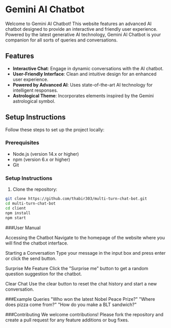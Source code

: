 # Gemini AI Chatbot

Welcome to Gemini AI Chatbot! This website features an advanced AI chatbot designed to provide an interactive and friendly user experience. Powered by the latest generative AI technology, Gemini AI Chatbot is your companion for all sorts of queries and conversations.

## Features

- **Interactive Chat**: Engage in dynamic conversations with the AI chatbot.
- **User-Friendly Interface**: Clean and intuitive design for an enhanced user experience.
- **Powered by Advanced AI**: Uses state-of-the-art AI technology for intelligent responses.
- **Astrological Theme**: Incorporates elements inspired by the Gemini astrological symbol.

## Setup Instructions

Follow these steps to set up the project locally:

### Prerequisites

- Node.js (version 14.x or higher)
- npm (version 6.x or higher)
- Git

### Setup Instructions

1. Clone the repository:
```bash
git clone https://github.com/thabir303/multi-turn-chat-bot.git
cd multi-turn-chat-bot
cd client
npm install
npm start
```

###User Manual

Accessing the Chatbot
Navigate to the homepage of the website where you will find the chatbot interface.

Starting a Conversation
Type your message in the input box and press enter or click the send button.

Surprise Me Feature
Click the "Surprise me" button to get a random question suggestion for the chatbot.

Clear Chat
Use the clear button to reset the chat history and start a new conversation.

###Example Queries
"Who won the latest Nobel Peace Prize?"
"Where does pizza come from?"
"How do you make a BLT sandwich?"

###Contributing
We welcome contributions! Please fork the repository and create a pull request for any feature additions or bug fixes.
